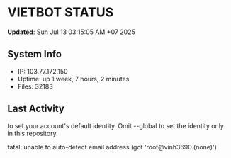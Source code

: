 # VIETBOT STATUS
**Updated**: Sun Jul 13 03:15:05 AM +07 2025

## System Info
- IP: 103.77.172.150
- Uptime: up 1 week, 7 hours, 2 minutes
- Files: 32183

## Last Activity

to set your account's default identity.
Omit --global to set the identity only in this repository.

fatal: unable to auto-detect email address (got 'root@vinh3690.(none)')
